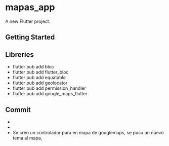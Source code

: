 # mapas_app

A new Flutter project.

## Getting Started

## Libreries
- flutter pub add bloc
- flutter pub add flutter_bloc
- flutter pub add equatable
- flutter pub add geolocator
- flutter pub add permission_handler
- flutter pub add google_maps_flutter


## Commit
- 
- 
- Se creo un controlador para en mapa de googlemaps, se puso un nuevo tema al mapa, 


